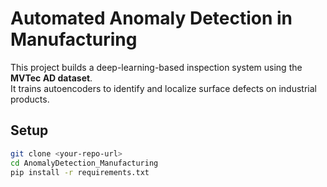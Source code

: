 # Automated Anomaly Detection in Manufacturing

This project builds a deep-learning-based inspection system using the **MVTec AD dataset**.  
It trains autoencoders to identify and localize surface defects on industrial products.

## Setup
```bash
git clone <your-repo-url>
cd AnomalyDetection_Manufacturing
pip install -r requirements.txt
